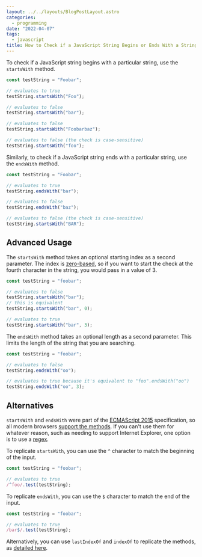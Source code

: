 ```yaml
---
layout: ../../layouts/BlogPostLayout.astro
categories:
  - programming
date: "2022-04-07"
tags:
  - javascript
title: How to Check if a JavaScript String Begins or Ends With a String
---
```


To check if a JavaScript string begins with a particular string, use the
`startsWith` method.

```javascript
const testString = "Foobar";

// evaluates to true
testString.startsWith("Foo");

// evaluates to false
testString.startsWith("bar");

// evaluates to false
testString.startsWith("Foobarbaz");

// evaluates to false (the check is case-sensitive)
testString.startsWith("foo");
```

Similarly, to check if a JavaScript string ends with a particular string, use
the `endsWith` method.

```javascript
const testString = "Foobar";

// evaluates to true
testString.endsWith("bar");

// evaluates to false
testString.endsWith("baz");

// evaluates to false (the check is case-sensitive)
testString.startsWith("BAR");
```

## Advanced Usage

The `startsWith` method takes an optional starting index as a second parameter.
The index is [zero-based](https://en.wikipedia.org/wiki/Zero-based_numbering),
so if you want to start the check at the fourth character in the string, you
would pass in a value of 3.

```javascript
const testString = "foobar";

// evaluates to false
testString.startsWith("bar");
// this is equivalent
testString.startsWith("bar", 0);

// evaluates to true
testString.startsWith("bar", 3);
```

The `endsWith` method takes an optional length as a second parameter. This
limits the length of the string that you are searching.

```javascript
const testString = "foobar";

// evaluates to false
testString.endsWith("oo");

// evaluates to true because it's equivalent to "foo".endsWith("oo")
testString.endsWith("oo", 3);
```

## Alternatives

`startsWith` and `endsWith` were part of the [ECMAScript
2015](https://en.wikipedia.org/wiki/ECMAScript#6th_Edition_%E2%80%93_ECMAScript_2015)
specification, so all modern browsers [support the
methods](https://caniuse.com/mdn-javascript_builtins_string_startswith). If you
can't use them for whatever reason, such as needing to support Internet
Explorer, one option is to use a
[regex](https://developer.mozilla.org/en-US/docs/Web/JavaScript/Guide/Regular_Expressions).

To replicate `startsWith`, you can use the `^` character to match the beginning
of the input.

```javascript
const testString = "foobar";

// evaluates to true
/^foo/.test(testString);
```

To replicate `endsWith`, you can use the `$` character to match the end
of the input.

```javascript
const testString = "foobar";

// evaluates to true
/bar$/.test(testString);
```

Alternatively, you can use `lastIndexOf` and `indexOf` to replicate the methods,
as [detailed here](https://stackoverflow.com/a/36876507/1481479).
